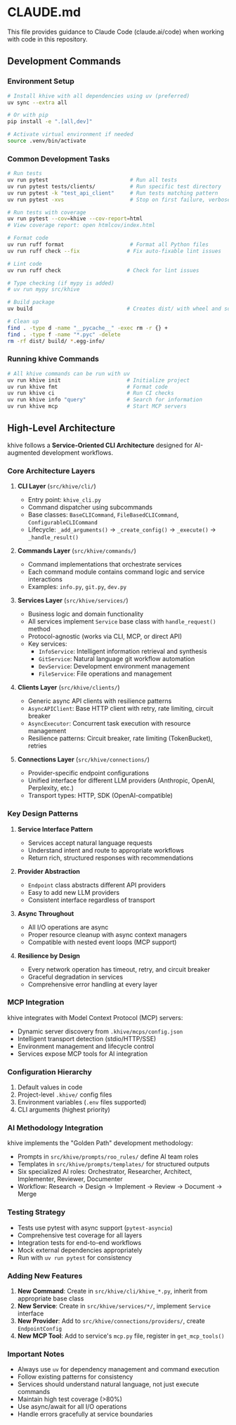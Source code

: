# CLAUDE.md

This file provides guidance to Claude Code (claude.ai/code) when working with
code in this repository.

## Development Commands

### Environment Setup

```bash
# Install khive with all dependencies using uv (preferred)
uv sync --extra all

# Or with pip
pip install -e ".[all,dev]"

# Activate virtual environment if needed
source .venv/bin/activate
```

### Common Development Tasks

```bash
# Run tests
uv run pytest                          # Run all tests
uv run pytest tests/clients/           # Run specific test directory
uv run pytest -k "test_api_client"     # Run tests matching pattern
uv run pytest -xvs                     # Stop on first failure, verbose

# Run tests with coverage
uv run pytest --cov=khive --cov-report=html
# View coverage report: open htmlcov/index.html

# Format code
uv run ruff format                     # Format all Python files
uv run ruff check --fix               # Fix auto-fixable lint issues

# Lint code
uv run ruff check                     # Check for lint issues

# Type checking (if mypy is added)
# uv run mypy src/khive

# Build package
uv build                              # Creates dist/ with wheel and sdist

# Clean up
find . -type d -name "__pycache__" -exec rm -r {} +
find . -type f -name "*.pyc" -delete
rm -rf dist/ build/ *.egg-info/
```

### Running khive Commands

```bash
# All khive commands can be run with uv
uv run khive init                     # Initialize project
uv run khive fmt                      # Format code
uv run khive ci                       # Run CI checks
uv run khive info "query"             # Search for information
uv run khive mcp                      # Start MCP servers
```

## High-Level Architecture

khive follows a **Service-Oriented CLI Architecture** designed for AI-augmented
development workflows.

### Core Architecture Layers

1. **CLI Layer** (`src/khive/cli/`)
   - Entry point: `khive_cli.py`
   - Command dispatcher using subcommands
   - Base classes: `BaseCLICommand`, `FileBasedCLICommand`,
     `ConfigurableCLICommand`
   - Lifecycle: `_add_arguments()` → `_create_config()` → `_execute()` →
     `_handle_result()`

2. **Commands Layer** (`src/khive/commands/`)
   - Command implementations that orchestrate services
   - Each command module contains command logic and service interactions
   - Examples: `info.py`, `git.py`, `dev.py`

3. **Services Layer** (`src/khive/services/`)
   - Business logic and domain functionality
   - All services implement `Service` base class with `handle_request()` method
   - Protocol-agnostic (works via CLI, MCP, or direct API)
   - Key services:
     - `InfoService`: Intelligent information retrieval and synthesis
     - `GitService`: Natural language git workflow automation
     - `DevService`: Development environment management
     - `FileService`: File operations and management

4. **Clients Layer** (`src/khive/clients/`)
   - Generic async API clients with resilience patterns
   - `AsyncAPIClient`: Base HTTP client with retry, rate limiting, circuit
     breaker
   - `AsyncExecutor`: Concurrent task execution with resource management
   - Resilience patterns: Circuit breaker, rate limiting (TokenBucket), retries

5. **Connections Layer** (`src/khive/connections/`)
   - Provider-specific endpoint configurations
   - Unified interface for different LLM providers (Anthropic, OpenAI,
     Perplexity, etc.)
   - Transport types: HTTP, SDK (OpenAI-compatible)

### Key Design Patterns

1. **Service Interface Pattern**
   - Services accept natural language requests
   - Understand intent and route to appropriate workflows
   - Return rich, structured responses with recommendations

2. **Provider Abstraction**
   - `Endpoint` class abstracts different API providers
   - Easy to add new LLM providers
   - Consistent interface regardless of transport

3. **Async Throughout**
   - All I/O operations are async
   - Proper resource cleanup with async context managers
   - Compatible with nested event loops (MCP support)

4. **Resilience by Design**
   - Every network operation has timeout, retry, and circuit breaker
   - Graceful degradation in services
   - Comprehensive error handling at every layer

### MCP Integration

khive integrates with Model Context Protocol (MCP) servers:

- Dynamic server discovery from `.khive/mcps/config.json`
- Intelligent transport detection (stdio/HTTP/SSE)
- Environment management and lifecycle control
- Services expose MCP tools for AI integration

### Configuration Hierarchy

1. Default values in code
2. Project-level `.khive/` config files
3. Environment variables (`.env` files supported)
4. CLI arguments (highest priority)

### AI Methodology Integration

khive implements the "Golden Path" development methodology:

- Prompts in `src/khive/prompts/roo_rules/` define AI team roles
- Templates in `src/khive/prompts/templates/` for structured outputs
- Six specialized AI roles: Orchestrator, Researcher, Architect, Implementer,
  Reviewer, Documenter
- Workflow: Research → Design → Implement → Review → Document → Merge

### Testing Strategy

- Tests use pytest with async support (`pytest-asyncio`)
- Comprehensive test coverage for all layers
- Integration tests for end-to-end workflows
- Mock external dependencies appropriately
- Run with `uv run pytest` for consistency

### Adding New Features

1. **New Command**: Create in `src/khive/cli/khive_*.py`, inherit from
   appropriate base class
2. **New Service**: Create in `src/khive/services/*/`, implement `Service`
   interface
3. **New Provider**: Add to `src/khive/connections/providers/`, create
   `EndpointConfig`
4. **New MCP Tool**: Add to service's `mcp.py` file, register in
   `get_mcp_tools()`

### Important Notes

- Always use `uv` for dependency management and command execution
- Follow existing patterns for consistency
- Services should understand natural language, not just execute commands
- Maintain high test coverage (>80%)
- Use async/await for all I/O operations
- Handle errors gracefully at service boundaries
